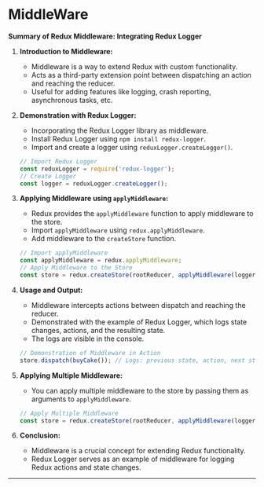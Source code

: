 
# MiddleWare

**Summary of Redux Middleware: Integrating Redux Logger**

1. **Introduction to Middleware:**
   - Middleware is a way to extend Redux with custom functionality.
   - Acts as a third-party extension point between dispatching an action and reaching the reducer.
   - Useful for adding features like logging, crash reporting, asynchronous tasks, etc.

2. **Demonstration with Redux Logger:**
   - Incorporating the Redux Logger library as middleware.
   - Install Redux Logger using `npm install redux-logger`.
   - Import and create a logger using `reduxLogger.createLogger()`.

   ```javascript
   // Import Redux Logger
   const reduxLogger = require('redux-logger');
   // Create Logger
   const logger = reduxLogger.createLogger();
   ```

3. **Applying Middleware using `applyMiddleware`:**
   - Redux provides the `applyMiddleware` function to apply middleware to the store.
   - Import `applyMiddleware` using `redux.applyMiddleware`.
   - Add middleware to the `createStore` function.

   ```javascript
   // Import applyMiddleware
   const applyMiddleware = redux.applyMiddleware;
   // Apply Middleware to the Store
   const store = redux.createStore(rootReducer, applyMiddleware(logger));
   ```

4. **Usage and Output:**
   - Middleware intercepts actions between dispatch and reaching the reducer.
   - Demonstrated with the example of Redux Logger, which logs state changes, actions, and the resulting state.
   - The logs are visible in the console.

   ```javascript
   // Demonstration of Middleware in Action
   store.dispatch(buyCake()); // Logs: previous state, action, next state
   ```

5. **Applying Multiple Middleware:**
   - You can apply multiple middleware to the store by passing them as arguments to `applyMiddleware`.

   ```javascript
   // Apply Multiple Middleware
   const store = redux.createStore(rootReducer, applyMiddleware(logger, otherMiddleware));
   ```

6. **Conclusion:**
   - Middleware is a crucial concept for extending Redux functionality.
   - Redux Logger serves as an example of middleware for logging Redux actions and state changes.

---
